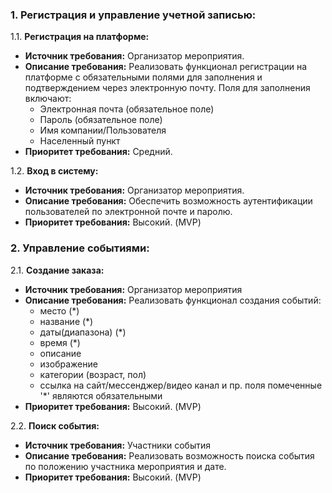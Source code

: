 ### 1. Регистрация и управление учетной записью:
1.1. **Регистрация на платформе:**
- **Источник требования:** Организатор мероприятия.
- **Описание требования:** Реализовать функционал регистрации на платформе с обязательными полями для заполнения и
  подтверждением через электронную почту. Поля для заполнения включают:
    - Электронная почта (обязательное поле)
    - Пароль (обязательное поле)
    - Имя компании/Пользователя
    - Населенный пункт
- **Приоритет требования:** Средний.

1.2. **Вход в систему:**
- **Источник требования:** Организатор мероприятия.
- **Описание требования:** Обеспечить возможность аутентификации пользователей по электронной почте и паролю.
- **Приоритет требования:** Высокий. (MVP)

### 2. Управление событиями:
2.1. **Создание заказа:**
- **Источник требования:** Организатор мероприятия
- **Описание требования:** Реализовать функционал создания событий:
    - место (*)
    - название (*)
    - даты(диапазона) (*)
    - время (*)
    - описание
    - изображение
    - категории (возраст, пол)
    - ссылка на сайт/мессенджер/видео канал и пр.
  поля помеченные '*' являются обязательными
- **Приоритет требования:** Высокий. (MVP)

2.2. **Поиск события:**
- **Источник требования:** Участники события
- **Описание требования:** Реализовать возможность поиска события по положению участника мероприятия и дате.
- **Приоритет требования:** Высокий. (MVP)

